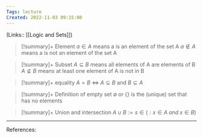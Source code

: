 ```yaml
---
Tags: lecture
Created: 2022-11-03 09:15:00
---
```

(Links:: [[Logic and Sets]])

> [!summary]+ Element
> $a \in A$ means a is an element of the set A
> $a \notin A$ means a is not an element of the set A

> [!summary]+ Subset
> $A \subseteq B$ means all elements of A are elements of B
> $A \nsubseteq B$ means at least one element of A is not in B

> [!summary]+ equality
> $A = B$ <=> $A \subseteq B$ and $B \subseteq A$

> [!summary]+ Definition of empty set
> $\emptyset$ or $\{\}$ is the (unique) set that has no elements

> [!summary]+ Union and intersection
> $A \cup B := {s \in (: x \in A\; and\; x \in B})$



---
References: